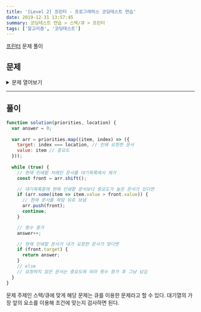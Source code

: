 ```yaml
---
title: '[Level 2] 프린터 - 프로그래머스 코딩테스트 연습'
date: 2019-12-31 13:57:45
summary: 코딩테스트 연습 > 스택/큐 > 프린터
tags: ['알고리즘', '코딩테스트']
---
```


[프린터](https://programmers.co.kr/learn/courses/30/lessons/42587) 문제 풀이

## 문제

<details>
  <summary>문제 열어보기</summary>

일반적인 프린터는 인쇄 요청이 들어온 순서대로 인쇄합니다. 그렇기 때문에 중요한 문서가 나중에 인쇄될 수 있습니다. 이런 문제를 보완하기 위해 중요도가 높은 문서를 먼저 인쇄하는 프린터를 개발했습니다. 이 새롭게 개발한 프린터는 아래와 같은 방식으로 인쇄 작업을 수행합니다.

> 1. 인쇄 대기목록의 가장 앞에 있는 문서(J)를 대기목록에서 꺼냅니다.
> 2. 나머지 인쇄 대기목록에서 J보다 중요도가 높은 문서가 한 개라도 존재하면 J를 대기목록의 가장 마지막에 넣습니다.
> 3. 그렇지 않으면 J를 인쇄합니다.

예를 들어, 4개의 문서(A, B, C, D)가 순서대로 인쇄 대기목록에 있고 중요도가 2 1 3 2 라면 C D A B 순으로 인쇄하게 됩니다.

내가 인쇄를 요청한 문서가 몇 번째로 인쇄되는지 알고 싶습니다. 위의 예에서 C는 1번째로, A는 3번째로 인쇄됩니다.

현재 대기목록에 있는 문서의 중요도가 순서대로 담긴 배열 priorities와 내가 인쇄를 요청한 문서가 현재 대기목록의 어떤 위치에 있는지를 알려주는 location이 매개변수로 주어질 때, 내가 인쇄를 요청한 문서가 몇 번째로 인쇄되는지 return 하도록 solution 함수를 작성해주세요.

### 제한사항

* 현재 대기목록에는 1개 이상 100개 이하의 문서가 있습니다.
* 인쇄 작업의 중요도는 1~9로 표현하며 숫자가 클수록 중요하다는 뜻입니다.
* location은 0 이상 (현재 대기목록에 있는 작업 수 - 1) 이하의 값을 가지며 대기목록의 가장 앞에 있으면 0, 두 번째에 있으면 1로 표현합니다.

### 입출력 예

priorities | location | return
--- | --- | ---
[2, 1, 3, 2] | 2 | 1
[1, 1, 9, 1, 1, 1] | 0 | 5

### 입출력 예 설명

* 예제 #1  
  문제에 나온 예와 같습니다.
* 예제 #2  
  6개의 문서(A, B, C, D, E, F)가 인쇄 대기목록에 있고 중요도가 1 1 9 1 1 1 이므로 C D E F A B 순으로 인쇄합니다.

</details>

------

## 풀이

```javascript
function solution(priorities, location) {
  var answer = 0;
  
  var arr = priorities.map((item, index) => ({
    target: index === location, // 인쇄 요청한 문서
    value: item // 중요도
  }));
  
  while (true) {
    // 현재 인쇄할 차례인 문서를 대기목록에서 제거
    const front = arr.shift();

    // 대기목록중에 현재 인쇄할 문서보다 중요도가 높은 문서가 있다면
    if (arr.some(item => item.value > front.value)) {
      // 현재 문서를 제일 뒤로 보냄
      arr.push(front);
      continue;
    }

    // 횟수 증가
    answer++;

    // 현재 인쇄할 문서가 내가 요청한 문서가 맞다면
    if (front.target) {
      return answer;
    }
    // else
    // 요청하지 않은 문서는 중요도에 따라 횟수 증가 후 그냥 넘김
  }
}
```

문제 주제인 스택/큐에 맞게 해당 문제는 큐를 이용한 문제라고 할 수 있다. 대기열의 가장 앞의 요소를 이용해 조건에 맞는지 검사하면 된다.
